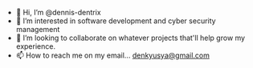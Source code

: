- 👋 Hi, I’m @dennis-dentrix
- 👀 I’m interested in software development and cyber security management
- 💞️ I’m looking to collaborate on whatever projects that'll help grow my experience.
- 📫 How to reach me on my email... denkyusya@gmail.com

<!---
dennis-dentrix/dennis-dentrix is a ✨ special ✨ repository because its `README.md` (this file) appears on your GitHub profile.
You can click the Preview link to take a look at your changes.
--->

